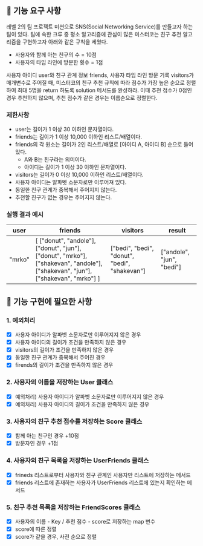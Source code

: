 ## 🚀 기능 요구 사항

레벨 2의 팀 프로젝트 미션으로 SNS(Social Networking Service)를 만들고자 하는 팀이 있다. 팀에 속한 크루 중 평소 알고리즘에 관심이 많은 미스터코는 친구 추천 알고리즘을 구현하고자 아래와 같은 규칙을 세웠다.

- 사용자와 함께 아는 친구의 수 = 10점 
- 사용자의 타임 라인에 방문한 횟수 = 1점

사용자 아이디 user와 친구 관계 정보 friends, 사용자 타임 라인 방문 기록 visitors가 매개변수로 주어질 때, 미스터코의 친구 추천 규칙에 따라 점수가 가장 높은 순으로 정렬하여 최대 5명을 return 하도록 solution 메서드를 완성하라. 이때 추천 점수가 0점인 경우 추천하지 않으며, 추천 점수가 같은 경우는 이름순으로 정렬한다.

### 제한사항

- user는 길이가 1 이상 30 이하인 문자열이다.
- friends는 길이가 1 이상 10,000 이하인 리스트/배열이다.
- friends의 각 원소는 길이가 2인 리스트/배열로 [아이디 A, 아이디 B] 순으로 들어있다.
  - A와 B는 친구라는 의미이다.
  - 아이디는 길이가 1 이상 30 이하인 문자열이다.
- visitors는 길이가 0 이상 10,000 이하인 리스트/배열이다.
- 사용자 아이디는 알파벳 소문자로만 이루어져 있다.
- 동일한 친구 관계가 중복해서 주어지지 않는다.
- 추천할 친구가 없는 경우는 주어지지 않는다.

### 실행 결과 예시

| user | friends | visitors | result |
| --- | --- | --- | --- |
| "mrko" | [ ["donut", "andole"], ["donut", "jun"], ["donut", "mrko"], ["shakevan", "andole"], ["shakevan", "jun"], ["shakevan", "mrko"] ] | ["bedi", "bedi", "donut", "bedi", "shakevan"] | ["andole", "jun", "bedi"] |

## 🚀 기능 구현에 필요한 사항

### 1. 예외처리
- [X] 사용자 아이디가 알파벳 소문자로만 이루어지지 않은 경우
- [X] 사용자 아이디의 길이가 조건을 만족하지 않은 경우
- [X] visitors의 길이가 조건을 만족하지 않은 경우
- [X] 동일한 친구 관계가 중복해서 주어진 경우
- [X] firends의 길이가 조건을 만족하지 않은 경우
### 2. 사용자의 이름을 저장하는 User 클래스
- [X] 예외처리) 사용자 아이디가 알파벳 소문자로만 이루어지지 않은 경우
- [X] 예외처리) 사용자 아이디의 길이가 조건을 만족하지 않은 경우
### 3. 사용자의 친구 추천 점수를 저장하는 Score 클래스
- [X] 함께 아는 친구인 경우 +10점
- [X] 방문자인 경우 +1점
### 4. 사용자의 친구 목록을 저장하는 UserFriends 클래스
- [X] frineds 리스트로부터 사용자와 친구 관계인 사용자만 리스트에 저장하는 메서드
- [X] friends 리스트에 존재하는 사용자가 UserFriends 리스트에 있는지 확인하는 메서드
### 5. 친구 추천 목록을 저장하는 FriendScores 클래스
- [X] 사용자의 이름 - Key / 추천 점수 - score로 저장하는 map 변수
- [X] score에 따른 정렬
- [X] score가 같을 경우, 사전 순으로 정렬
